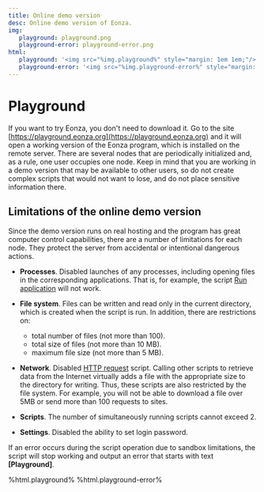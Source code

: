```yaml
---
title: Online demo version
desc: Online demo version of Eonza.
img:
   playground: playground.png
   playground-error: playground-error.png
html:
   playground: '<img src="%img.playground%" style="margin: 1em 1em;"/>'
   playground-error: '<img src="%img.playground-error%" style="margin: 1em 1em;"/>'
---
```

# Playground

If you want to try Eonza, you don't need to download it. Go to the site [https://playground.eonza.org](https://playground.eonza.org) and it will open a working version of the Eonza program, which is installed on the remote server. There are several nodes that are periodically initialized and, as a rule, one user occupies one node. Keep in mind that you are working in a demo version that may be available to other users, so do not create complex scripts that would not want to lose, and do not place sensitive information there.

## Limitations of the online demo version

Since the demo version runs on real hosting and the program has great computer control capabilities, there are a number of limitations for each node. They protect the server from accidental or intentional dangerous actions.

* **Processes**. Disabled launches of any processes, including opening files in the corresponding applications. That is, for example, the script [Run application](/scripts/run.html) will not work.

* **File system**. Files can be written and read only in the current directory, which is created when the script is run. In addition, there are restrictions on:
   * total number of files (not more than 100).
   * total size of files (not more than 10 MB).
   * maximum file size (not more than 5 MB).

* **Network**. Disabled [HTTP request](/scripts/httprequest.html) script. Calling other scripts to retrieve data from the Internet virtually adds a file with the appropriate size to the directory for writing. Thus, these scripts are also restricted by the file system. For example, you will not be able to download a file over 5MB or send more than 100 requests to sites.

* **Scripts**. The number of simultaneously running scripts cannot exceed 2.

* **Settings**. Disabled the ability to set login password.

If an error occurs during the script operation due to sandbox limitations, the script will stop working and output an error that starts with text **[Playground]**.

%html.playground%
%html.playground-error%
